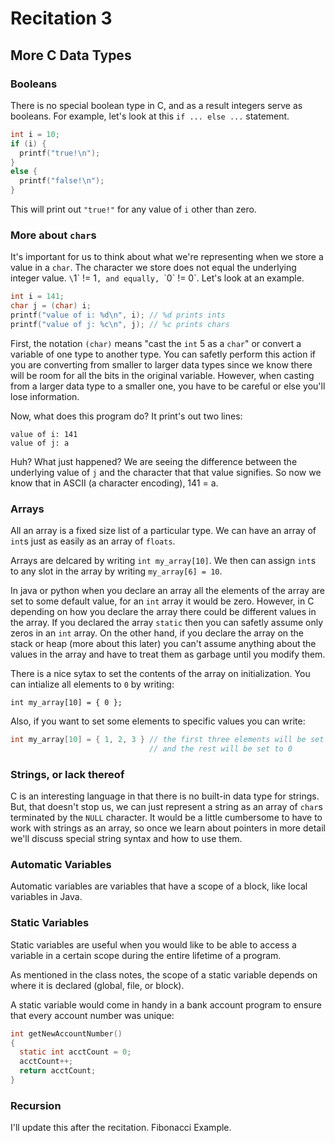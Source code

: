 # Recitation 3 #

## More C Data Types ##

### Booleans ###

There is no special boolean type in C, and as a result integers serve as booleans. For example, let's look at this `if ... else ...` statement.

```c
int i = 10;
if (i) {
  printf("true!\n");
}
else {
  printf("false!\n");
}
```

This will print out `"true!"` for any value of `i` other than zero.

### More about `char`s ###

It's important for us to think about what we're representing when we store a value in a `char`. The character we store does not equal the underlying integer value. `\`1\` != 1`, and equally, `\`0\` != 0`. Let's look at an example.

```c
int i = 141;
char j = (char) i;
printf("value of i: %d\n", i); // %d prints ints
printf("value of j: %c\n", j); // %c prints chars
```

First, the notation `(char)` means "cast the `int` 5 as a `char`" or convert a variable of one type to another type. You can safetly perform this action if you are converting from smaller to larger data types since we know there will be room for all the bits in the original variable. However, when casting from a larger data type to a smaller one, you have to be careful or else you'll lose information.

Now, what does this program do? It print's out two lines:

    value of i: 141
    value of j: a

Huh? What just happened? We are seeing the difference between the underlying value of `j` and the character that that value signifies. So now we know that in ASCII (a character encoding), 141 = a.

### Arrays ###

All an array is a fixed size list of a particular type. We can have an array of `int`s just as easily as an array of `floats`.

Arrays are delcared by writing `int my_array[10]`. We then can assign `int`s to any slot in the array by writing `my_array[6] = 10`.

In java or python when you declare an array all the elements of the array are set to some default value, for an `int` array it would be zero. However, in C depending on how you declare the array there could be different values in the array. If you declared the array `static` then you can safetly assume only zeros in an `int` array. On the other hand, if you declare the array on the stack or heap (more about this later) you can't assume anything about the values in the array and have to treat them as garbage until you modify them.

There is a nice sytax to set the contents of the array on initialization. You can intialize all elements to `0` by writing:

    int my_array[10] = { 0 };

Also, if you want to set some elements to specific values you can write:

```c
int my_array[10] = { 1, 2, 3 } // the first three elements will be set to 1, 2, 3 respectively
                               // and the rest will be set to 0 
```

### Strings, or lack thereof ###

C is an interesting language in that there is no built-in data type for strings. But, that doesn't stop us, we can just represent a string as an array of `char`s terminated by the `NULL` character. It would be a little cumbersome to have to work with strings as an array, so once we learn about pointers in more detail we'll discuss special string syntax and how to use them.

### Automatic Variables ###

Automatic variables are variables that have a scope of a block, like local variables in Java.

### Static Variables ###

Static variables are useful when you would like to be able to access a variable in a certain scope during the entire lifetime of a program.

As mentioned in the class notes, the scope of a static variable depends on where it is declared (global, file, or block).

A static variable would come in handy in a bank account program to ensure that every account number was unique:

```c
int getNewAccountNumber()
{
  static int acctCount = 0;
  acctCount++;
  return acctCount;
}
```
### Recursion ###

I'll update this after the recitation.  Fibonacci Example.



